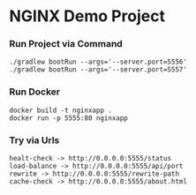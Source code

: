 # NGINX Demo Project


### Run Project via Command

```
./gradlew bootRun --args='--server.port=5556'
./gradlew bootRun --args='--server.port=5557'
```

### Run Docker

```
docker build -t nginxapp .
docker run -p 5555:80 nginxapp
```

### Try via Urls

```
healt-check -> http://0.0.0.0:5555/status
load-balance -> http://0.0.0.0:5555/api/port
rewrite -> http://0.0.0.0:5555/rewrite-path
cache-check -> http://0.0.0.0:5555/about.html
```

